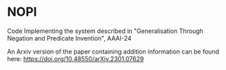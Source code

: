# NOPI
Code Implementing the system described in "Generalisation Through Negation and Predicate Invention", AAAI-24

An Arxiv version of the paper containing addition information can be found here: https://doi.org/10.48550/arXiv.2301.07629
